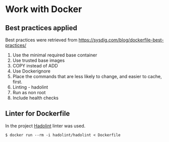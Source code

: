 # Work with Docker

## Best practices applied

Best practices were retrieved from <https://sysdig.com/blog/dockerfile-best-practices/>

1. Use the minimal required base container
2. Use trusted base images
3. COPY instead of ADD
4. Use Dockerignore
5. Place the commands that are less likely to change, and easier to cache, first.
6. Linting - hadolint
7. Run as non root
8. Include health checks

## Linter for Dockerfile

In the project [Hadolint](https://github.com/hadolint/hadolint) linter was used.

`` $ docker run --rm -i hadolint/hadolint < Dockerfile ``
